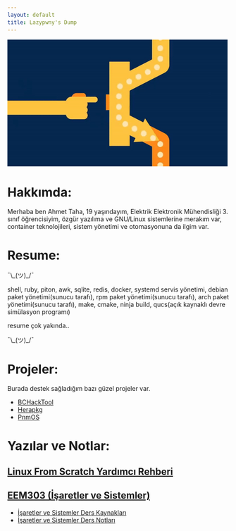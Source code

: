 ```yaml
---
layout: default
title: Lazypwny's Dump
---
```


![transistor](/assets/transistor.gif)

# Hakkımda:
Merhaba ben Ahmet Taha, 19 yaşındayım, Elektrik Elektronik Mühendisliği 3. sınıf öğrencisiyim, özgür yazılıma ve GNU/Linux sistemlerine merakım var, container teknolojileri, sistem yönetimi ve otomasyonuna da ilgim var. 

# Resume:
¯\\\_(ツ)_/¯

shell, ruby, piton, awk, sqlite, redis, docker, systemd servis yönetimi, debian paket yönetimi(sunucu tarafı), rpm paket yönetimi(sunucu tarafı), arch paket yönetimi(sunucu tarafı), make, cmake, ninja build, qucs(açık kaynaklı devre simülasyon programı)

resume çok yakında..

¯\\\_(ツ)_/¯

# Projeler:
Burada destek sağladığım bazı güzel projeler var.
- [BCHackTool](https://github.com/ByCh4n/BCHackTool)
- [Herapkg](https://github.com/lazypwny751/hera)
- [PnmOS](https://pnmos.xyz)

# Yazılar ve Notlar:

## [Linux From Scratch Yardımcı Rehberi](/lfs/index.html)

## [EEM303 (İşaretler ve Sistemler)](/du/eem303/index.html)
- [İşaretler ve Sistemler Ders Kaynakları](/du/eem303/kaynaklar.html)
- [İşaretler ve Sistemler Ders Notları](/du/eem303/dersnotlari.html)